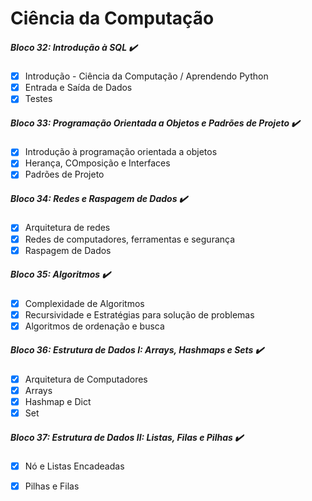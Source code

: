 # Ciência da Computação

##### Bloco 32: Introdução à SQL ✔️
- [x] Introdução - Ciência da Computação / Aprendendo Python
- [x] Entrada e Saída de Dados
- [x] Testes

##### Bloco 33: Programação Orientada a Objetos e Padrões de Projeto ✔️
- [x] Introdução à programação orientada a objetos
- [x] Herança, COmposição e Interfaces
- [x] Padrões de Projeto

##### Bloco 34: Redes e Raspagem de Dados ✔️
- [x] Arquitetura de redes
- [x] Redes de computadores, ferramentas e segurança
- [x] Raspagem de Dados

##### Bloco 35: Algoritmos ✔️
- [x] Complexidade de Algoritmos
- [x] Recursividade e Estratégias para solução de problemas
- [x] Algoritmos de ordenação e busca

##### Bloco 36: Estrutura de Dados I: Arrays, Hashmaps e Sets ✔️
- [x] Arquitetura de Computadores
- [x] Arrays
- [x] Hashmap e Dict
- [x] Set

##### Bloco 37: Estrutura de Dados II: Listas, Filas e Pilhas ✔️
- [x] Nó e Listas Encadeadas
- [x] Pilhas e Filas

